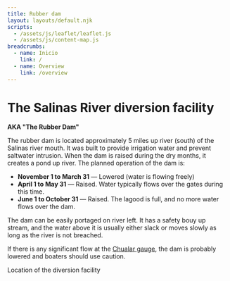 ```yaml
---
title: Rubber dam
layout: layouts/default.njk
scripts:
  - /assets/js/leaflet/leaflet.js
  - /assets/js/content-map.js
breadcrumbs:
  - name: Inicio
    link: /
  - name: Overview
    link: /overview
---
```


# The Salinas River diversion facility

**AKA "The Rubber Dam"**

The rubber dam is located approximately 5 miles up river (south) of the Salinas river mouth. It was built to provide irrigation water and prevent saltwater intrusion. When the dam is raised during the dry months, it creates a pond up river. The planned operation of the dam is:

- **November 1 to March 31** — Lowered (water is flowing freely)
- **April 1 to May 31** — Raised. Water typically flows over the gates during this time.
- **June 1 to October 31** — Raised. The lagood is full, and no more water flows over the dam.

The dam can be easily portaged on river left. It has a safety bouy up stream, and the water above it is usually either slack or moves slowly as long as the river is not breached.

If there is any significant flow at the [Chualar gauge](https://waterdata.usgs.gov/monitoring-location/11152300/), the dam is probably lowered and boaters should use caution.

<div class="map short bordered">
  <div id="map" data-lat="36.709082" data-lon="-121.750659" data-zoom="10"></div>
  <p class="note">Location of the diversion facility</p>
</div>
